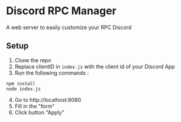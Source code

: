 # Discord RPC Manager

A web server to easily customize your RPC Discord

## Setup

1. Clone the repo
2. Replace clientID in `index.js` with the client id of your Discord App
3. Run the following commands :

```
npm install
node index.js
```

4. Go to http://localhost:8080
5. Fill in the "form"
6. Click button "Apply"
